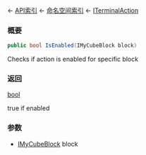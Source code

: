 ← [API索引](Api-Index) ← [命名空间索引](Namespace-Index) ← [ITerminalAction](Sandbox.ModAPI.Interfaces.ITerminalAction)

### 概要

```csharp
public bool IsEnabled(IMyCubeBlock block)
```

Checks if action is enabled for specific block

### 返回

[bool](https://docs.microsoft.com/en-us/dotnet/api/System.Boolean?view=netframework-4.6)

true if enabled

### 参数

* [IMyCubeBlock](VRage.Game.ModAPI.Ingame.IMyCubeBlock) block
